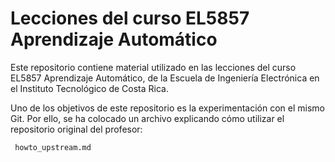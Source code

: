 # Lecciones del curso EL5857 Aprendizaje Automático

Este repositorio contiene material utilizado en las lecciones del
curso EL5857 Aprendizaje Automático, de la Escuela de Ingeniería
Electrónica en el Instituto Tecnológico de Costa Rica.

Uno de los objetivos de este repositorio es la experimentación con el
mismo Git.  Por ello, se ha colocado un archivo explicando cómo
utilizar el repositorio original del profesor:

     howto_upstream.md
